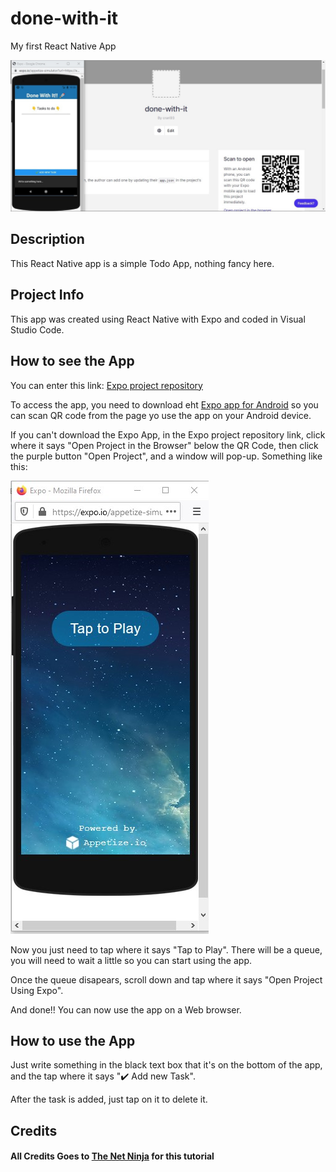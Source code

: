 # done-with-it

My first React Native App

![React Native Resume App Template](done-with-it.png?raw=true "React Native Resume App Template")

## Description

This React Native app is a simple Todo App, nothing fancy here.

## Project Info

This app was created using React Native with Expo and coded in Visual Studio Code.

## How to see the App

You can enter this link: <a target="_blank" href='https://expo.io/@crari93/projects/done-with-it'>Expo project repository</a>

To access the app, you need to download eht <a target="_blank" href='https://play.google.com/store/apps/details?id=host.exp.exponent&hl=es-419'>Expo app for Android</a> so you can scan QR code from the page yo use the app on your Android device.

If you can't download the Expo App, in the Expo project repository link, click where it says "Open Project in the Browser" below the QR Code, then click the purple button "Open Project", and a window will pop-up. Something like this:

![Browser App Template](browser-app.png?raw=true "Browser App Template")

Now you just need to tap where it says "Tap to Play". There will be a queue, you will need to wait a little so you can start using the app.

Once the queue disapears, scroll down and tap where it says "Open Project Using Expo".

And done!!
You can now use the app on a Web browser.

## How to use the App

Just write something in the black text box that it's on the bottom of the app, and the tap where it says "✔️ Add new Task".

After the task is added, just tap on it to delete it.

## Credits

#### All Credits Goes to <a target="_blank" href='https://www.youtube.com/c/TheNetNinja'>The Net Ninja</a> for this tutorial
